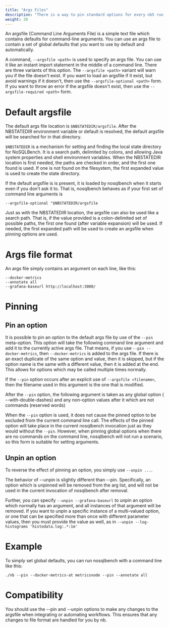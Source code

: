 ```yaml
---
title: "Args Files"
description: "There is a way to pin standard options for every nb5 run called argsfiles."
weight: 30
---
```


An argsfile (Command Line Arguments File) is a simple text file which contains defaults for
command-line arguments. You can use an args file to contain a set of global defaults that you
want to use by default and automatically.

A command, `--argsfile <path>` is used to specify an args file. You can use it like an instant
import statement in the middle of a command line. There are three variants of this option.
The `--argsfile <path>` variant will warn you if the file doesn't exist. If you want to load an
argsfile if it exist, but avoid warnings if it doesn't, then use the `--argsfile-optional <path>`
form. If you want to throw an error if the argsfile doesn't exist, then use
the `--argsfile-required <path>` form.

# Default argsfile

The default args file location is `$NBSTATEDIR/argsfile`. After the NBSTATEDIR environment variable or default is resolved, the default argsfile will be
searched for in that directory.

`$NBSTATEDIR` is a mechanism for setting and finding the local state directory for NoSQLBench. It is
a search path, delimited by colons, and allowing Java system properties and shell environment
variables. When the NBSTATEDIR location is first needed, the paths are checked in order, and the
first one found is used. If one is not found on the filesystem, the first expanded value is used to
create the state directory.

If the default argsfile is is present, it is loaded by nosqlbench when it starts even if you don't
ask it to. That is, nosqlbench behaves as if your first set of command line arguments is

    --argsfile-optional "$NBSTATEDIR/argsfile    

Just as with the NBSTATEDIR location, the argsfile can also be used like a search path. That is, if
the value provided is a colon-delimited set of possible paths, the first one found (after variable
expansion) will be used. If needed, the first expanded path will be used to create an argsfile when
pinning options are used.

# Args file format

An args file simply contains an argument on each line, like this:

    --docker-metrics
    --annotate all
    --grafana-baseurl http://localhost:3000/

# Pinning

## Pin an option

It is possible to pin an option to the default args file by use of the `--pin` meta-option. This
option will take the following command line argument and add it to the currently active args file.
That means, if you use `--pin --docker-metrics`, then `--docker-metrics` is added to the args file.
If there is an exact duplicate of the same option and value, then it is skipped, but if the option
name is the same with a different value, then it is added at the end. This allows for options which
may be called multiple times normally.

If the `--pin` option occurs after an explicit use of `--argsfile <filename>`, then the filename
used in this argument is the one that is modified.

After the `--pin` option, the following argument is taken as any global option (
--with-double-dashes) and any non-option values after it which are not commands (reserved words)

When the `--pin` option is used, it does not cause the pinned option to be excluded from the current
command line call. The effects of the pinned option will take place in the current nosqlbench
invocation just as they would without the `--pin`. However, when pinning global options when there
are no commands on the command line, nosqlbench will not run a scenario, so this form is suitable
for setting arguments.

## Unpin an option

To reverse the effect of pinning an option, you simply use `--unpin ...`.

The behavior of --unpin is slightly different than --pin. Specifically, an option which is unpinned
will be removed from the arg list, and will not be used in the current invocation of nosqlbench
after removal.

Further, you can specify `--unpin --grafana-baseurl` to unpin an option which normally has an
argument, and all instances of that argument will be removed. If you want to unpin a specific
instance of a multi-valued option, or one that can be specified more than once with different
parameter values, then you must provide the value as well, as
in `--unpin --log-histograms 'histodata.log:.*:1m'`

# Example

To simply set global defaults, you can run nosqlbench with a command line like this:

    ./nb --pin --docker-metrics-at metricsnode --pin --annotate all

# Compatibility

You should use the --pin and --unpin options to make any changes to the argsfile when integrating or
automating workflows. This ensures that any changes to file format are handled for you by nb.
